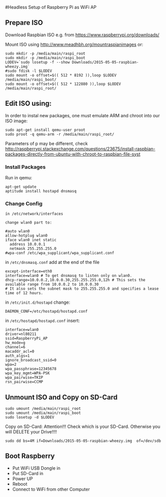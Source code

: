 #Headless Setup of Raspberry Pi as WiFi AP

## Prepare ISO

Download Raspbian ISO e.g. from https://www.raspberrypi.org/downloads/

Mount ISO using http://www.meadhbh.org/mountraspianimages or:
```
sudo mkdir -p /media/main/raspi_root
sudo mkdir -p /media/main/raspi_boot
LODEV=`sudo losetup -f --show Downloads/2015-05-05-raspbian-wheezy.img`
#sudo fdisk -l $LODEV
sudo mount -o offset=$(( 512 * 8192 )),loop $LODEV /media/main/raspi_boot/
sudo mount -o offset=$(( 512 * 122880 )),loop $LODEV /media/main/raspi_root/
```

## Edit ISO using:

In order to instal new packages, one must emulate ARM and chroot into our ISO image:

```
sudo apt-get install qemu-user proot
sudo proot -q qemu-arm -r /media/main/raspi_root/
```
Parameters of p may be different, check http://raspberrypi.stackexchange.com/questions/23675/install-raspbian-packages-directly-from-ubuntu-with-chroot-to-raspbian-file-syst


### Install Packages

Run in qemu:

```
apt-get update
aptitude install hostapd dnsmasq
```

### Change Config

```
ín /etc/network/interfaces

change wlan0 part to:

#auto wlan0
allow-hotplug wlan0
iface wlan0 inet static
  address 10.0.0.1
  netmask 255.255.255.0
#wpa-conf /etc/wpa_supplicant/wpa_supplicant.conf

```

in `/etc/dnsmasq.conf` add at the end of the file

```
except-interface=eth0
interface=wlan0 # To get dnsmasq to listen only on wlan0.
dhcp-range=10.0.0.2,10.0.0.30,255.255.255.0,12h # This sets the available range from 10.0.0.2 to 10.0.0.30
# It also sets the subnet mask to 255.255.255.0 and specifies a lease time of 12 hours.
```

in `/etc/init.d/hostapd` change:

```
DAEMON_CONF=/etc/hostapd/hostapd.conf
```

in `/etc/hostapd/hostapd.conf` insert:

```
interface=wlan0
driver=nl80211
ssid=RaspberryPi_AP
hw_mode=g
channel=6
macaddr_acl=0
auth_algs=1
ignore_broadcast_ssid=0
wpa=2
wpa_passphrase=12345678
wpa_key_mgmt=WPA-PSK
wpa_pairwise=TKIP
rsn_pairwise=CCMP
```


## Unmount ISO and Copy on SD-Card
```
sudo umount /media/main/raspi_root
sudo umount /media/main/raspi_boot
sudo losetup -d $LODEV
```

Copy on SD-Card: Attention!!! Check which is your SD-Card. Otherwise you will DELETE your Drive!!!!

```
sudo dd bs=4M if=Downloads/2015-05-05-raspbian-wheezy.img  of=/dev/sdb
```


## Boot Raspberry

- Put WiFi USB Dongle in
- Put SD-Card in
- Power UP
- Reboot
- Connect to WiFi from other Computer
